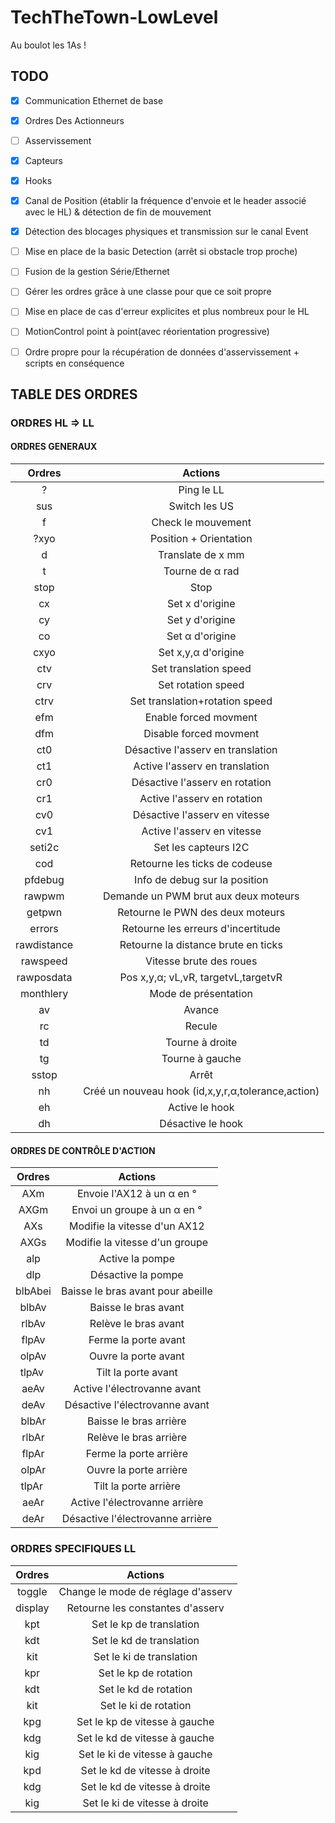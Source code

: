 # TechTheTown-LowLevel
Au boulot les 1As !

## TODO

- [x] Communication Ethernet de base
- [x] Ordres Des Actionneurs
- [ ] Asservissement
- [x] Capteurs
- [x] Hooks
- [x] Canal de Position (établir la fréquence d'envoie et le header associé avec le HL) & détection de fin de mouvement
- [x] Détection des blocages physiques et transmission sur le canal Event
- [ ] Mise en place de la basic Detection (arrêt si obstacle trop proche)
- [ ] Fusion de la gestion Série/Ethernet
- [ ] Gérer les ordres grâce à une classe pour que ce soit propre
- [ ] Mise en place de cas d'erreur explicites et plus nombreux pour le HL
- [ ] MotionControl point à point(avec réorientation progressive)
- [ ] Ordre propre pour la récupération de données d'asservissement + scripts en conséquence


## TABLE DES ORDRES
### ORDRES HL ⇒ LL
#### ORDRES GENERAUX

|   Ordres  |                       Actions                      |
|:---------:|:--------------------------------------------------:|
|     ?     |                     Ping le LL                     |
|    sus    |                    Switch les US                   |
|     f     |                 Check le mouvement                 |
|    ?xyo   |               Position + Orientation               |
|     d     |                  Translate de x mm                 |
|     t     |                   Tourne de α rad                  |
|    stop   |                        Stop                        |
|     cx    |                   Set x d'origine                  |
|     cy    |                   Set y d'origine                  |
|     co    |                   Set α d'origine                  |
|    cxyo   |                 Set x,y,α d'origine                |
|    ctv    |                Set translation speed               |
|    crv    |                 Set rotation speed                 |
|    ctrv   |           Set translation+rotation speed           |
|    efm    |                Enable forced movment               |
|    dfm    |               Disable forced movment               |
|    ct0    |          Désactive l'asserv en translation         |
|    ct1    |           Active l'asserv en translation           |
|    cr0    |           Désactive l'asserv en rotation           |
|    cr1    |             Active l'asserv en rotation            |
|    cv0    |            Désactive l'asserv en vitesse           |
|    cv1    |             Active l'asserv en vitesse             |
|   seti2c  |                Set les capteurs I2C                |
|    cod    |            Retourne les ticks de codeuse           |
|  pfdebug  |            Info de debug sur la position           |
|   rawpwm  |        Demande un PWM brut aux deux moteurs        |
|   getpwn  |          Retourne le PWN des deux moteurs          |
|   errors  |         Retourne les erreurs d'incertitude         |
|rawdistance|         Retourne la distance brute en ticks        |
|  rawspeed |               Vitesse brute des roues              |
| rawposdata|         Pos x,y,α; vL,vR, targetvL,targetvR        |
| monthlery |                Mode de présentation                |
|     av    |                       Avance                       |
|     rc    |                       Recule                       |
|     td    |                   Tourne à droite                  |
|     tg    |                   Tourne à gauche                  |
|   sstop   |                        Arrêt                       |
|     nh    | Créé un nouveau hook (id,x,y,r,α,tolerance,action) |
|     eh    |                   Active le hook                   |
|     dh    |                  Désactive le hook                 |


#### ORDRES DE CONTRÔLE D'ACTION

|   Ordres  |                       Actions                      |
|:---------:|:--------------------------------------------------:|
|    AXm    |              Envoie l'AX12 à un α en °             |
|    AXGm   |             Envoi un groupe à un α en °            |
|    AXs    |            Modifie la vitesse d'un AX12            |
|    AXGs   |           Modifie la vitesse d'un groupe           |
|    alp    |                  Active la pompe                   |
|    dlp    |                 Désactive la pompe                 |
|  blbAbei  |         Baisse le bras avant pour abeille          |
|   blbAv   |                Baisse le bras avant                |
|   rlbAv   |                Relève le bras avant                |
|   flpAv   |                Ferme la porte avant                |
|   olpAv   |                Ouvre la porte avant                |
|   tlpAv   |                Tilt la porte avant                 |
|    aeAv   |            Active l'électrovanne avant             |
|    deAv   |           Désactive l'électrovanne avant           |
|   blbAr   |               Baisse le bras arrière               |
|   rlbAr   |               Relève le bras arrière               |
|   flpAr   |               Ferme la porte arrière               |
|   olpAr   |               Ouvre la porte arrière               |
|   tlpAr   |               Tilt la porte arrière                |
|    aeAr   |           Active l'électrovanne arrière            |
|    deAr   |          Désactive l'électrovanne arrière          |


### ORDRES SPECIFIQUES LL

|   Ordres  |                       Actions                      |
|:---------:|:--------------------------------------------------:|
|   toggle  |         Change le mode de réglage d'asserv         |
|  display  |          Retourne les constantes d'asserv          |
|    kpt    |              Set le kp de translation              |
|    kdt    |              Set le kd de translation              |
|    kit    |              Set le ki de translation              |
|    kpr    |                Set le kp de rotation               |
|    kdt    |                Set le kd de rotation               |
|    kit    |                Set le ki de rotation               |
|    kpg    |            Set le kp de vitesse à gauche           |
|    kdg    |            Set le kd de vitesse à gauche           |
|    kig    |            Set le ki de vitesse à gauche           |
|    kpd    |            Set le kd de vitesse à droite           |
|    kdg    |            Set le kd de vitesse à droite           |
|    kig    |            Set le ki de vitesse à droite           |
